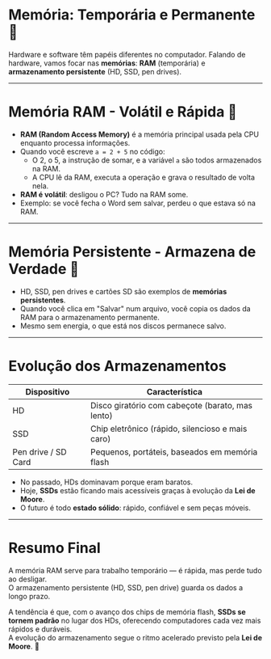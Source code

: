 # Memória: Temporária e Permanente &#x1F4BE;

Hardware e software têm papéis diferentes no computador. Falando de hardware, vamos focar nas **memórias**: **RAM** (temporária) e **armazenamento persistente** (HD, SSD, pen drives).

---

# Memória RAM - Volátil e Rápida &#x1F9E0;

- **RAM (Random Access Memory)** é a memória principal usada pela CPU enquanto processa informações.
- Quando você escreve `a = 2 + 5` no código:
  - O 2, o 5, a instrução de somar, e a variável `a` são todos armazenados na RAM.
  - A CPU lê da RAM, executa a operação e grava o resultado de volta nela.
- **RAM é volátil**: desligou o PC? Tudo na RAM some.
- Exemplo: se você fecha o Word sem salvar, perdeu o que estava só na RAM.

---

# Memória Persistente - Armazena de Verdade &#x1F4C1;

- HD, SSD, pen drives e cartões SD são exemplos de **memórias persistentes**.
- Quando você clica em "Salvar" num arquivo, você copia os dados da RAM para o armazenamento permanente.
- Mesmo sem energia, o que está nos discos permanece salvo.

---

# Evolução dos Armazenamentos

| Dispositivo | Característica |
|-------------|-----------------|
| HD          | Disco giratório com cabeçote (barato, mas lento) |
| SSD         | Chip eletrônico (rápido, silencioso e mais caro) |
| Pen drive / SD Card | Pequenos, portáteis, baseados em memória flash |

- No passado, HDs dominavam porque eram baratos.
- Hoje, **SSDs** estão ficando mais acessíveis graças à evolução da **Lei de Moore**.
- O futuro é todo **estado sólido**: rápido, confiável e sem peças móveis.

---

# Resumo Final

A memória RAM serve para trabalho temporário — é rápida, mas perde tudo ao desligar.  
O armazenamento persistente (HD, SSD, pen drive) guarda os dados a longo prazo.  

A tendência é que, com o avanço dos chips de memória flash, **SSDs se tornem padrão** no lugar dos HDs, oferecendo computadores cada vez mais rápidos e duráveis.  
A evolução do armazenamento segue o ritmo acelerado previsto pela **Lei de Moore**. &#x1F680;
